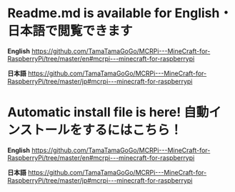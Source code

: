 # Readme.md is available for **English**・**日本語**で閲覧できます
**English** https://github.com/TamaTamaGoGo/MCRPi---MineCraft-for-RaspberryPi/tree/master/en#mcrpi---minecraft-for-raspberrypi

**日本語** https://github.com/TamaTamaGoGo/MCRPi---MineCraft-for-RaspberryPi/tree/master/jp#mcrpi---minecraft-for-raspberrypi

# Automatic install file is here! 自動インストールをするにはこちら！
**English** https://github.com/TamaTamaGoGo/MCRPi---MineCraft-for-RaspberryPi/tree/master/en#mcrpi---minecraft-for-raspberrypi

**日本語** https://github.com/TamaTamaGoGo/MCRPi---MineCraft-for-RaspberryPi/tree/master/jp#mcrpi---minecraft-for-raspberrypi

